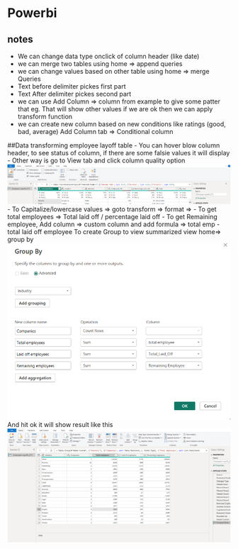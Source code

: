 # Powerbi

## notes

- We can change data type onclick of column header (like date)
- we can merge two tables using home => append queries
- we can change values based on other table using home => merge Queries
- Text before delimiter pickes first part
- Text After delimiter pickes second part
- we can use Add Column => column from example to give some patter that eg. That will show other values if we are ok then we can apply transform function
- we can create new column based on new conditions like ratings (good, bad, average) Add Column tab => Conditional column

##Data transforming employee layoff table - You can hover blow column header, to see status of column, if there are some falsie values it will display - Other way is go to View tab and click column quality option
![alt text](notes/image.png) - To Capitalize/lowercase values => goto transform => format => - To get total employees => Total laid off / percentage laid off - To get Remaining employee, Add column => custom column and add formula => total emp - total laid off employee
To create Group to view summarized view
home=> group by
![alt text](notes/image-1.png)
And hit ok it will show result like this
![alt text](notes/image-2.png)
